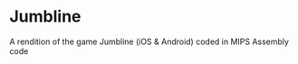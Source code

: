 Jumbline
========

A rendition of the game Jumbline (iOS &amp; Android) coded in MIPS Assembly code
